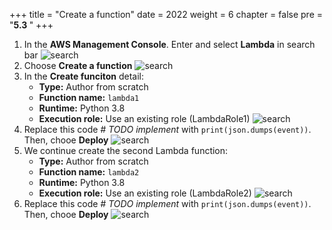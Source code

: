 +++
title = "Create a function"
date = 2022
weight = 6
chapter = false
pre = "<b>5.3 </b>"
+++
1. In the **AWS Management Console**. Enter and select **Lambda** in search bar
![search](/images/5-lambda/5.3-createfunc/func-1.png)
2. Choose **Create a function**
![search](/images/5-lambda/5.3-createfunc/func-2.png)
3. In the **Create funciton** detail:
    - **Type:** Author from scratch
    - **Function name:** `lambda1                `
    - **Runtime:** Python 3.8
    - **Execution role:** Use an existing role (LambdaRole1)
![search](/images/5-lambda/5.3-createfunc/func-3.png)
4. Replace this code *# TODO implement* with `print(json.dumps(event))`. Then, chooe **Deploy**
![search](/images/5-lambda/5.3-createfunc/func-5.png)
5. We continue create the second Lambda function:
    - **Type:** Author from scratch
    - **Function name:** `lambda2                `
    - **Runtime:** Python 3.8
    - **Execution role:** Use an existing role (LambdaRole2)
![search](/images/5-lambda/5.3-createfunc/func-4.png)
6. Replace this code *# TODO implement* with `print(json.dumps(event))`. Then, chooe **Deploy**
![search](/images/5-lambda/5.3-createfunc/func-6.png)

